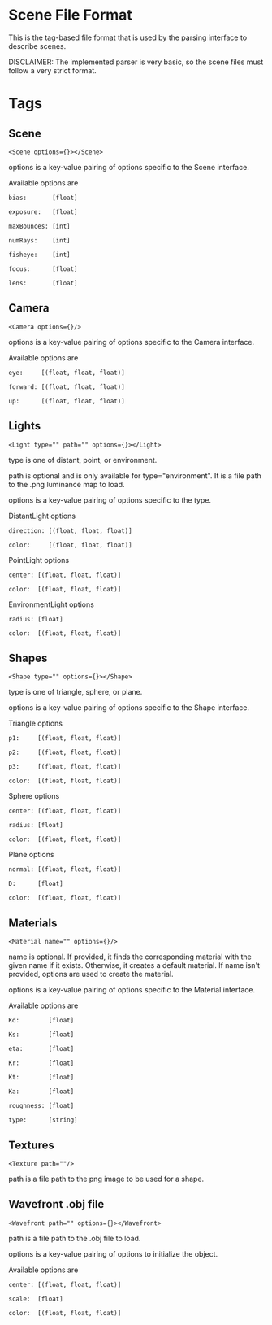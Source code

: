 # Scene File Format
This is the tag-based file format that is used by the parsing interface to describe scenes.

DISCLAIMER: The implemented parser is very basic, so the scene files must follow a very strict format.

# Tags

## Scene
```<Scene options={}></Scene>```

options is a key-value pairing of options specific to the Scene interface.

Available options are 

```bias:       [float]```

```exposure:   [float]```

```maxBounces: [int]```

```numRays:    [int]```

```fisheye:    [int]```

```focus:      [float]```

```lens:       [float]```

## Camera
```<Camera options={}/>```

options is a key-value pairing of options specific to the Camera interface.

Available options are 

```eye:     [(float, float, float)]```

```forward: [(float, float, float)]```

```up:      [(float, float, float)]```

## Lights
```<Light type="" path="" options={}></Light>```

type is one of distant, point, or environment.

path is optional and is only available for type="environment". It is a file path to the .png luminance map to load.

options is a key-value pairing of options specific to the type.

DistantLight options

```direction: [(float, float, float)]```

```color:     [(float, float, float)]```

PointLight options

```center: [(float, float, float)]```

```color:  [(float, float, float)]```

EnvironmentLight options

```radius: [float]```

```color:  [(float, float, float)]```

## Shapes
```<Shape type="" options={}></Shape>```

type is one of triangle, sphere, or plane.

options is a key-value pairing of options specific to the Shape interface.

Triangle options

```p1:     [(float, float, float)]```

```p2:     [(float, float, float)]```

```p3:     [(float, float, float)]```

```color:  [(float, float, float)]```

Sphere options

```center: [(float, float, float)]```

```radius: [float]```

```color:  [(float, float, float)]```

Plane options

```normal: [(float, float, float)]```

```D:      [float]```

```color:  [(float, float, float)]```

## Materials
```<Material name="" options={}/>```

name is optional. If provided, it finds the corresponding material with the given name if it exists. Otherwise, it creates a default material. If name isn't provided, options are used to create the material.

options is a key-value pairing of options specific to the Material interface.

Available options are 

```Kd:        [float]```

```Ks:        [float]```

```eta:       [float]```

```Kr:        [float]```

```Kt:        [float]```

```Ka:        [float]```

```roughness: [float]```

```type:      [string]```

## Textures
```<Texture path=""/>```

path is a file path to the png image to be used for a shape.

## Wavefront .obj file
```<Wavefront path="" options={}></Wavefront>```

path is a file path to the .obj file to load.

options is a key-value pairing of options to initialize the object.

Available options are

```center: [(float, float, float)]```

```scale:  [float]```

```color:  [(float, float, float)]```
